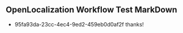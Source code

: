 ## OpenLocalization Workflow Test MarkDown
* 95fa93da-23cc-4ec4-9ed2-459eb0d0af2f thanks!

<!--HONumber=Jul16_HO2-->


